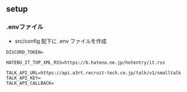 ## setup
### .envファイル
- src/config 配下に .env ファイルを作成

```
DISCORD_TOKEN=

HATEBU_IT_TOP_XML_RSS=https://b.hatena.ne.jp/hotentry/it.rss

TALK_API_URL=https://api.a3rt.recruit-tech.co.jp/talk/v1/smalltalk
TALK_API_KEY=
TALK_API_CALLBACK=
```
